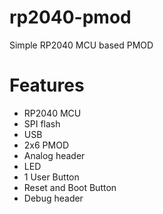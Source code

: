# rp2040-pmod

Simple RP2040 MCU based PMOD

# Features
* RP2040 MCU
* SPI flash
* USB
* 2x6 PMOD
* Analog header
* LED
* 1 User Button
* Reset and Boot Button
* Debug header
